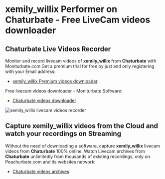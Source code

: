# xemily_willix Performer on Chaturbate - Free LiveCam videos downloader

## Chaturbate Live Videos Recorder

Monitor and record livecam videos of **xemily_willix** from **Chaturbate** with Moniturbate.com
Get a premium trial for free by just and only registering with your Email address:
* [xemily_willix Premium videos downloader](https://moniturbate.com/request-demo-licence-key.html)

Free livecam videos downloader - Moniturbate Software:
* [Chaturbate videos downloader](https://moniturbate.com/moniturbate-download-software.html)

![xemily_willix livecam videos recorder](https://peachurnet.com/templates/moniturbate-software.png)


## Capture xemily_willix videos from the Cloud and watch your recordings on Streaming

Without the need of downloading a software, capture **xemily_willix** livecam videos from **Chaturbate** 100% online.
Watch Livecam archives from **Chaturbate** unlimitedly from thousands of existing recordings, only on Peachurbate.com and its websites network:
* [Chaturbate videos archives](https://peachurnet.com/)